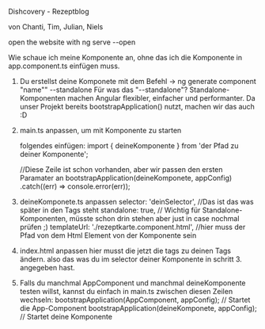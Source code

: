 Dishcovery - Rezeptblog

von Chanti, Tim, Julian, Niels 


open the website with ng serve --open


Wie schaue ich meine Komponente an, ohne das ich die Komponente in app.component.ts einfügen muss. 

1. Du erstellst deine Komponete mit dem Befehl -> ng generate component "name"" --standalone
    Für was das "--standalone"? Standalone-Komponenten machen Angular flexibler, einfacher und performanter.
    Da unser Projekt bereits bootstrapApplication() nutzt, machen wir das auch :D

2. main.ts anpassen, um mit Komponente zu starten

    folgendes einfügen:
    import { deineKomponente } from 'der Pfad zu deiner Komponente';

    //Diese Zeile ist schon vorhanden, aber wir passen den ersten Paramater an
    bootstrapApplication(deineKomponete, appConfig)
    .catch((err) => console.error(err));

3. deineKomponete.ts anpassen
     selector: 'deinSelector', //Das ist das was später in den Tags steht <hier>
     standalone: true,  // Wichtig für Standalone-Komponenten, müsste schon drin stehen aber just in case nochmal prüfen ;)
     templateUrl: './rezeptkarte.component.html', //hier muss der Pfad von dem Html Element von der Komponente sein

4. index.html anpassen
    hier musst die jetzt die  <app-root></app-root> tags zu deinen Tags ändern. also das was du im selector deiner Komponente in schritt 3. angegeben hast.   

5. Falls du manchmal AppComponent und manchmal deineKomponente testen willst, kannst du einfach in main.ts zwischen diesen Zeilen wechseln:
    bootstrapApplication(AppComponent, appConfig); // Startet die App-Component
    bootstrapApplication(deineKomponete, appConfig); // Startet deine Komponente